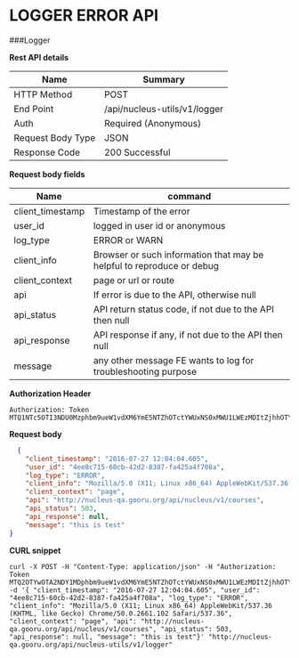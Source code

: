 LOGGER ERROR API
===========

###Logger

**Rest API details**

| Name | Summary |
|------------------------|--------|
| HTTP Method | POST |
| End Point | /api/nucleus-utils/v1/logger |
| Auth | Required (Anonymous) |
| Request Body Type | JSON |
| Response Code | 200 Successful |

**Request body fields**

| Name | command |
|------------------------|--------|
| client_timestamp | Timestamp of the error |
| user_id | logged in user id or anonymous |
| log_type | ERROR or WARN |
| client_info | Browser or such information that may be helpful to reproduce or debug |
| client_context  | page or url or route |
| api | If error is due to the API, otherwise null |
| api_status | API return status code, if not due to the API then null |
| api_response | API response if any, if not due to the API then null |
| message | any other message FE wants to log for troubleshooting purpose |

**Authorization Header**

```
Authorization: Token MTQ1NTc5OTI3NDU0Mzphbm9ueW1vdXM6YmE5NTZhOTctYWUxNS0xMWU1LWEzMDItZjhhOTYzMDY1OTc2
```

**Request body**

```json
  {
	"client_timestamp": "2016-07-27 12:04:04.605",
	"user_id": "4ee8c715-60cb-42d2-8387-fa425a4f708a",
	"log_type": "ERROR",
	"client_info": "Mozilla/5.0 (X11; Linux x86_64) AppleWebKit/537.36 (KHTML, like Gecko) Chrome/50.0.2661.102 Safari/537.36",
	"client_context": "page",
	"api": "http://nucleus-qa.gooru.org/api/nucleus/v1/courses",
	"api_status": 503,
	"api_response": null,
	"message": "this is test"
}
```


**CURL snippet**

```posh
curl -X POST -H "Content-Type: application/json" -H "Authorization: Token MTQ2OTYwOTA2NDY1MDphbm9ueW1vdXM6YmE5NTZhOTctYWUxNS0xMWU1LWEzMDItZjhhOTYzMDY1OTc2" -d '{ "client_timestamp": "2016-07-27 12:04:04.605", "user_id": "4ee8c715-60cb-42d2-8387-fa425a4f708a", "log_type": "ERROR", "client_info": "Mozilla/5.0 (X11; Linux x86_64) AppleWebKit/537.36 (KHTML, like Gecko) Chrome/50.0.2661.102 Safari/537.36", "client_context": "page", "api": "http://nucleus-qa.gooru.org/api/nucleus/v1/courses", "api_status": 503, "api_response": null, "message": "this is test"}' "http://nucleus-qa.gooru.org/api/nucleus-utils/v1/logger"
```
